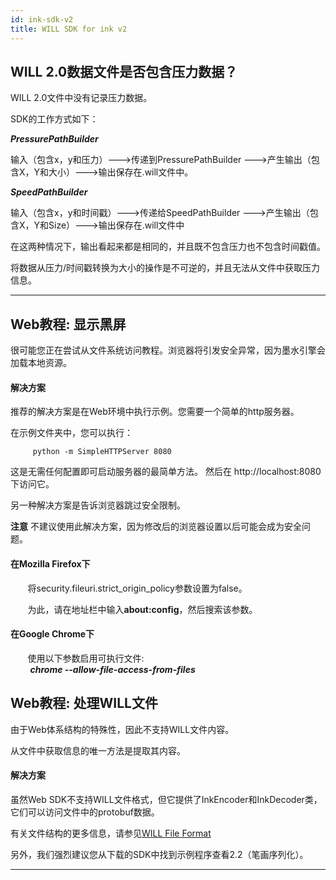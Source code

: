 ```yaml
---
id: ink-sdk-v2
title: WILL SDK for ink v2
---
```


## WILL 2.0数据文件是否包含压力数据？

WILL 2.0文件中没有记录压力数据。

SDK的工作方式如下：

**_PressurePathBuilder_**

输入（包含x，y和压力）--->传递到PressurePathBuilder --->产生输出（包含X，Y和大小）--->输出保存在.will文件中。

**_SpeedPathBuilder_**

输入（包含x，y和时间戳）--->传递给SpeedPathBuilder --->产生输出（包含X，Y和Size）--->输出保存在.will文件中

在这两种情况下，输出看起来都是相同的，并且既不包含压力也不包含时间戳值。

将数据从压力/时间戳转换为大小的操作是不可逆的，并且无法从文件中获取压力信息。

---

## Web教程: 显示黑屏

很可能您正在尝试从文件系统访问教程。浏览器将引发安全异常，因为墨水引擎会加载本地资源。

#### 解决方案

推荐的解决方案是在Web环境中执行示例。您需要一个简单的http服务器。

在示例文件夹中，您可以执行：
```
     python -m SimpleHTTPServer 8080
```

这是无需任何配置即可启动服务器的最简单方法。 然后在 http://localhost:8080 下访问它。

另一种解决方案是告诉浏览器跳过安全限制。

**注意** 不建议使用此解决方案，因为修改后的浏览器设置以后可能会成为安全问题。

#### 在Mozilla Firefox下
&nbsp;&nbsp;&nbsp;&nbsp;&nbsp;&nbsp; 将security.fileuri.strict_origin_policy参数设置为false。

&nbsp;&nbsp;&nbsp;&nbsp;&nbsp;&nbsp; 为此，请在地址栏中输入**about:config**，然后搜索该参数。

#### 在Google Chrome下
&nbsp;&nbsp;&nbsp;&nbsp;&nbsp;&nbsp; 使用以下参数启用可执行文件:  
&nbsp; &nbsp;&nbsp;&nbsp;&nbsp;&nbsp;    **_chrome --allow-file-access-from-files_**

## Web教程: 处理WILL文件

由于Web体系结构的特殊性，因此不支持WILL文件内容。

从文件中获取信息的唯一方法是提取其内容。

#### 解决方案

虽然Web SDK不支持WILL文件格式，但它提供了InkEncoder和InkDecoder类，它们可以访问文件中的protobuf数据。

有关文件结构的更多信息，请参见[WILL File Format](/sdk-for-ink/)

另外，我们强烈建议您从下载的SDK中找到示例程序查看2.2（笔画序列化）。

---